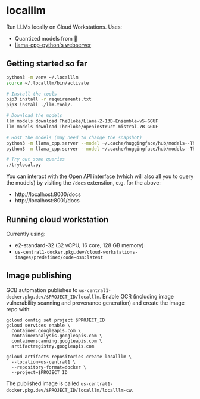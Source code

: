 # localllm

Run LLMs locally on Cloud Workstations. Uses:

* Quantized models from 🤗
* [llama-cpp-python's webserver](https://github.com/abetlen/llama-cpp-python#web-server)

## Getting started so far

```bash
python3 -m venv ~/.localllm
source ~/.localllm/bin/activate

# Install the tools
pip3 install -r requirements.txt
pip3 install ./llm-tool/.

# Download the models
llm models download TheBloke/Llama-2-13B-Ensemble-v5-GGUF
llm models download TheBloke/openinstruct-mistral-7B-GGUF

# Host the models (may need to change the snapshot)
python3 -m llama_cpp.server --model ~/.cache/huggingface/hub/models--TheBloke--Llama-2-13B-Ensemble-v5-GGUF/snapshots/bf8533401b9eb46855690fb06920e1e5ddf2f7e2/llama-2-13b-ensemble-v5.Q4_K_M.gguf --host 0.0.0.0 --port 8000
python3 -m llama_cpp.server --model ~/.cache/huggingface/hub/models--TheBloke--openinstruct-mistral-7B-GGUF/snapshots/0eda7ce8a5951a2839c32f0bf074eb21dd28ecd8/openinstruct-mistral-7b.Q4_K_M.gguf --host 0.0.0.0 --port 8001

# Try out some queries
./trylocal.py
```

You can interact with the Open API interface (which will also all you to query the models)
by visiting the `/docs` extenstion, e.g. for the above:

* http://localhost:8000/docs
* http://localhost:8001/docs

## Running cloud workstation

Currently using:
* e2-standard-32 (32 vCPU, 16 core, 128 GB memory)
* `us-central1-docker.pkg.dev/cloud-workstations-images/predefined/code-oss:latest`

## Image publishing

GCB automation publishes to `us-central1-docker.pkg.dev/$PROJECT_ID/localllm`. Enable GCR
(including image vulnerability scanning and provenance generation) and create the image
repo with:

```
gcloud config set project $PROJECT_ID
gcloud services enable \
  container.googleapis.com \
  containeranalysis.googleapis.com \
  containerscanning.googleapis.com \
  artifactregistry.googleapis.com

gcloud artifacts repositories create localllm \
  --location=us-central1 \
  --repository-format=docker \
  --project=$PROJECT_ID
```

The published image is called `us-central1-docker.pkg.dev/$PROJECT_ID/localllm/localllm-cw`.